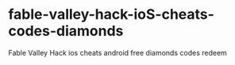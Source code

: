 # fable-valley-hack-ioS-cheats-codes-diamonds
Fable Valley Hack ios cheats android free diamonds codes redeem
